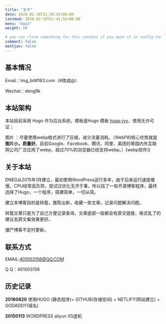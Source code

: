 ```yaml
---
title: "关于"
date: 2020-02-18T21:38:52+08:00
lastmod: 2020-02-19T21:41:52+08:00
menu: "main"
weight: 50

# you can close something for this content if you open it in config.toml.
comment: false
mathjax: false
---
```


## 基本情况

Email：lmg_bit#163.com（#改成@）

Wechat：deng9k

## 本站架构

本站目前采用 Hugo 作为后台系统，模板是Hugo 模板 [hugo-ivy](https://github.com/yihui/hugo-ivy)，使用无许可证；

图片 ：尽量使用webp格式进行了压缩，减少流量消耗。（WebP的核心优势就是**图片小，质量好**。目前Google、Facebook、腾讯、阿里、美团的等国内外互联网公司广泛应用了webp，超过70%的浏览器已经支持webp。）[webp软件](

## 关于本站

DNEG从2015年1月建立，最初使用WordPress运行多年，由于后来运行速度缓慢，CPU经常高负荷，尝试过优化无济于事，所以找了一些开源博客程序，最终选择了Hugo，一个程序，搭建简单，一切从简。

建立本博客目的是转载，推陈出新，收藏一些文章。记录问题解决问题。

转载文章只是为了自己方便记录查询，文章底部一般都会有原文链接，格式乱了的建议去原文看效果更好。

僵尸博客不定时更新。

## 联系方式

EMAIL:401003156@QQ.COM

Q Q：401003156

## 历史记录

**20180820** 使用HUGO (静态程序)+ GITHUB(存储空间) + NETLIFY(网站建立) + GODADDY(域名)

**20150113** WORDPRESS aliyun X5虚机 